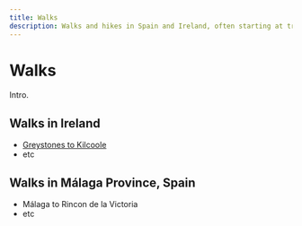 ```yaml
---
title: Walks
description: Walks and hikes in Spain and Ireland, often starting at train stations 
---
```


#  Walks 

Intro.

## Walks in Ireland 

- [Greystones to Kilcoole](walks/_posts/2023-12-28-greystones-to-kilcoole.md)
- etc

## Walks in Málaga Province, Spain

- Málaga to Rincon de la Victoria
- etc
